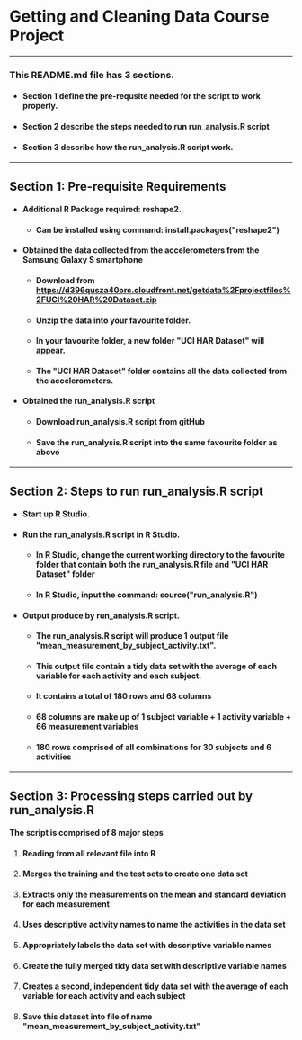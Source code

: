 # Getting and Cleaning Data Course Project

*******
### This README.md file has 3 sections.
* #### Section 1 define the pre-requsite needed for the script to work properly.
* #### Section 2 describe the steps needed to run run_analysis.R script  
* #### Section 3 describe how the run_analysis.R script work. 

*******
## Section 1: Pre-requisite Requirements
* #### Additional R Package required: reshape2.
    + #### Can be installed using command: install.packages("reshape2")
* #### Obtained the data collected from the accelerometers from the Samsung Galaxy S smartphone
    + #### Download from https://d396qusza40orc.cloudfront.net/getdata%2Fprojectfiles%2FUCI%20HAR%20Dataset.zip
    + #### Unzip the data into your favourite folder.
    + #### In your favourite folder, a new folder "UCI HAR Dataset" will appear.
    + #### The "UCI HAR Dataset" folder contains all the data collected from the accelerometers.
* #### Obtained the run_analysis.R script
    + #### Download run_analysis.R script from gitHub
    + #### Save the run_analysis.R script into the same favourite folder as above

*******
## Section 2: Steps to run run_analysis.R script 
* #### Start up R Studio.
* #### Run the run_analysis.R script in R Studio.
    + #### In R Studio, change the current working directory to the favourite folder that contain both the run_analysis.R file and "UCI HAR Dataset" folder
    + #### In R Studio, input the command: source("run_analysis.R")
* #### Output produce by run_analysis.R script.
    + #### The run_analysis.R script will produce 1 output file "mean_measurement_by_subject_activity.txt".
    + #### This output file contain a tidy data set with the average of each variable for each activity and each subject.
    + #### It contains a total of 180 rows and 68 columns
    + #### 68 columns are make up of 1 subject variable + 1 activity variable + 66 measurement variables
    + #### 180 rows comprised of all combinations for 30 subjects and 6 activities

*******
## Section 3: Processing steps carried out by run_analysis.R 
#### The script is comprised of 8 major steps 
1. #### Reading from all relevant file into R
2. #### Merges the training and the test sets to create one data set
3. #### Extracts only the measurements on the mean and standard deviation for each measurement
4. #### Uses descriptive activity names to name the activities in the data set
5. #### Appropriately labels the data set with descriptive variable names
6. #### Create the fully merged tidy data set with descriptive variable names
7. #### Creates a second, independent tidy data set with the average of each variable for each activity and each subject
7. #### Save this dataset into file of name "mean_measurement_by_subject_activity.txt"
